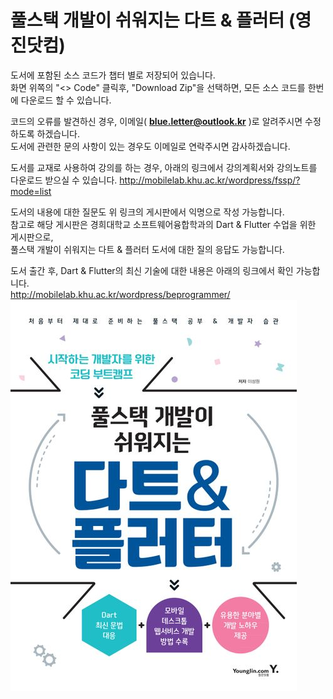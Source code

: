 # 풀스택 개발이 쉬워지는 다트 &amp; 플러터 (영진닷컴)

도서에 포함된 소스 코드가 챕터 별로 저장되어 있습니다.   
화면 위쪽의 "<> Code" 클릭후, "Download Zip"을 선택하면, 모든 소스 코드를 한번에 다운로드 할 수 있습니다.

코드의 오류를 발견하신 경우, 이메일( **blue.letter@outlook.kr** )로 알려주시면 수정하도록 하겠습니다.   
도서에 관련한 문의 사항이 있는 경우도 이메일로 연락주시면 감사하겠습니다.  

도서를 교재로 사용하여 강의를 하는 경우, 아래의 링크에서 강의계획서와 강의노트를 다운로드 받으실 수 있습니다.
http://mobilelab.khu.ac.kr/wordpress/fssp/?mode=list

도서의 내용에 대한 질문도 위 링크의 게시판에서 익명으로 작성 가능합니다.<br/>
참고로 해당 게시판은 경희대학교 소프트웨어융합학과의 Dart & Flutter 수업을 위한 게시판으로,<br/>
풀스택 개발이 쉬워지는 다트 & 플러터 도서에 대한 질의 응답도 가능합니다.<br/>

도서 출간 후, Dart & Flutter의 최신 기술에 대한 내용은 아래의 링크에서 확인 가능합니다.<br/>
http://mobilelab.khu.ac.kr/wordpress/beprogrammer/
<br/>
![BOOK TITLE](/BOOKTITLE/TITLE.jpeg)

 
